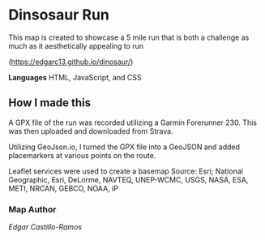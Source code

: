 # Dinsosaur Run
This map is created to showcase a 5 mile run that is both a challenge as much as it aesthetically appealing to run

(https://edgarc13.github.io/dinosaur/)

**Languages** 
HTML, JavaScript, and CSS

## How I made this

A GPX file of the run was recorded utilizing a Garmin Forerunner 230. This was then uploaded and downloaded from Strava.

Utilizing GeoJson.io, I turned the GPX file into a GeoJSON and added placemarkers at various points on the route.

Leaflet services were used to create a basemap
Source: Esri; National Geographic, Esri, DeLorme, NAVTEQ, UNEP-WCMC, USGS, NASA, ESA, METI, NRCAN, GEBCO, NOAA, iP

### Map Author
*Edgar Castillo-Ramos*

